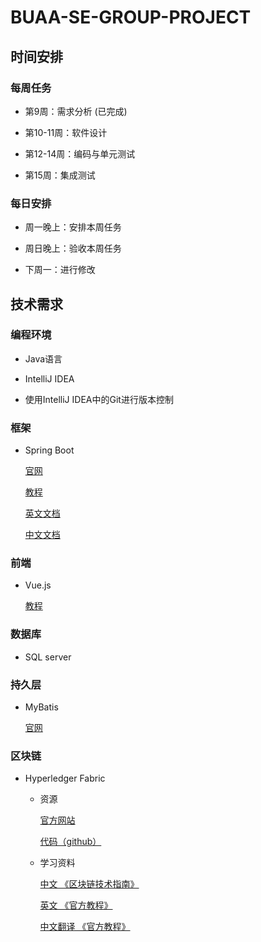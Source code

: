 # BUAA-SE-GROUP-PROJECT

## 时间安排

### 每周任务

- 第9周：需求分析 (已完成)

- 第10-11周：软件设计

- 第12-14周：编码与单元测试

- 第15周：集成测试

### 每日安排

- 周一晚上：安排本周任务

- 周日晚上：验收本周任务

- 下周一：进行修改

## 技术需求

### 编程环境

- Java语言

- IntelliJ IDEA

- 使用IntelliJ IDEA中的Git进行版本控制

### 框架

- Spring Boot
  
  [官网](https://spring.io/projects/spring-boot/#overview)
  
  [教程](https://spring.io/guides/gs/rest-service/)
  
  [英文文档](https://docs.spring.io/spring-boot/docs/2.1.4.RELEASE/reference/htmlsingle/)
  
  [中文文档](https://springcloud.cc/spring-boot.html)

### 前端

- Vue.js

  [教程](https://cn.vuejs.org/v2/guide/)

### 数据库

- SQL server

### 持久层

- MyBatis

  [官网](http://www.mybatis.org/mybatis-3/zh/index.html)

### 区块链

- Hyperledger Fabric

  - 资源

    [官方网站](<https://cn.hyperledger.org/projects/fabric>)

    [代码（github）](https://github.com/hyperledger/fabric#releases)

  - 学习资料
  
    [中文 《区块链技术指南》](https://yeasy.gitbooks.io/blockchain_guide/content/hyperledger/)
  
    [英文 《官方教程》](https://hyperledger-fabric.readthedocs.io/en/latest/tutorials.html)
  
    [中文翻译 《官方教程》](https://hyperledgercn.github.io/hyperledgerDocs/build_network_zh/)
